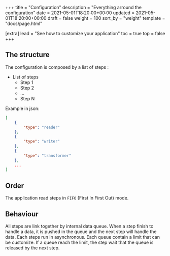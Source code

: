+++
title = "Configuration"
description = "Everything arround the configuration"
date = 2021-05-01T18:20:00+00:00
updated = 2021-05-01T18:20:00+00:00
draft = false
weight = 100
sort_by = "weight"
template = "docs/page.html"

[extra]
lead = "See how to customize your application"
toc = true
top = false
+++

## The structure

The configuration is composed by a list of steps :

* List of steps
  * Step 1
  * Step 2
  * ...
  * Step N

Example in json:

```json
[
    { 
        "type": "reader"
    },
    {
        "type": "writer"
    },
    {
        "type": "transformer"
    },
    ...
]
```

## Order

The application read steps in `FIFO` (First In First Out) mode.

## Behaviour

All steps are link together by internal data queue. When a step finish to handle a data, it is pushed in the queue and the next step will handle the data.
Each steps run in asynchronous.
Each queue contain a limit that can be customize.
If a queue reach the limit, the step wait that the queue is released by the next step.
